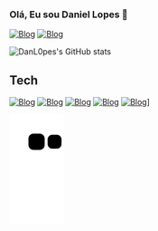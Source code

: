### Olá, Eu sou Daniel Lopes 👋
[![Blog](https://img.shields.io/badge/Instagram-E4405F?style=for-the-badge&logo=instagram&logoColor=white)](https://www.instagram.com/lopes.dannn/)
[![Blog](https://img.shields.io/badge/LinkedIn-0077B5?style=for-the-badge&logo=linkedin&logoColor=white)](https://www.instagram.com/lopes.dannn/)


 ![DanL0pes's GitHub stats](https://github-readme-stats.vercel.app/api?username=DanL0pes&show_icons=true&theme=radical)
## Tech 
[![Blog](https://img.shields.io/badge/JavaScript-323330?style=for-the-badge&logo=javascript&logoColor=F7DF1E)]()
[![Blog](https://img.shields.io/badge/HTML5-E34F26?style=for-the-badge&logo=html5&logoColor=white)]()
[![Blog](https://img.shields.io/badge/CSS3-1572B6?style=for-the-badge&logo=css3&logoColor=white)]()
[![Blog](https://img.shields.io/badge/Java-ED8B00?style=for-the-badge&logo=java&logoColor=white)]()
[![Blog](https://img.shields.io/badge/Microsoft_Office-D83B01?style=for-the-badge&logo=microsoft-office&logoColor=white)]()]

![Snake animation](https://github.com/DanL0pes/DanL0pes/blob/output/github-contribution-grid-snake.svg)
